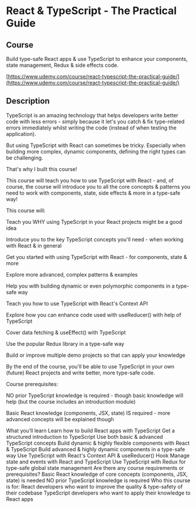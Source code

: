 # React & TypeScript - The Practical Guide

## Course

Build type-safe React apps & use TypeScript to enhance your components, state management, Redux & side effects code.

[https://www.udemy.com/course/react-typescript-the-practical-guide/](https://www.udemy.com/course/react-typescript-the-practical-guide/)

## Description

TypeScript is an amazing technology that helps developers write better code with less errors - simply because it let's you catch & fix type-related errors immediately whilst writing the code (instead of when testing the application).

But using TypeScript with React can sometimes be tricky. Especially when building more complex, dynamic components, defining the right types can be challenging.

That's why I built this course!

This course will teach you how to use TypeScript with React - and, of course, the course will introduce you to all the core concepts & patterns you need to work with components, state, side effects & more in a type-safe way!

This course will:

Teach you WHY using TypeScript in your React projects might be a good idea

Introduce you to the key TypeScript concepts you'll need - when working with React & in general

Get you started with using TypeScript with React - for components, state & more

Explore more advanced, complex patterns & examples

Help you with building dynamic or even polymorphic components in a type-safe way

Teach you how to use TypeScript with React's Context API

Explore how you can enhance code used with useReducer() with help of TypeScript

Cover data fetching & useEffect() with TypeScript

Use the popular Redux library in a type-safe way

Build or improve multiple demo projects so that can apply your knowledge

By the end of the course, you'll be able to use TypeScript in your own (future) React projects and write better, more type-safe code.

Course prerequisites:

NO prior TypeScript knowledge is required - though basic knowledge will help (but the course includes an introduction module)

Basic React knowledge (components, JSX, state) IS required - more advanced concepts will be explained though

What you’ll learn
Learn how to build React apps with TypeScript
Get a structured introduction to TypeScript
Use both basic & advanced TypeScript concepts
Build dynamic & highly flexible components with React & TypeScript
Build advanced & highly dynamic components in a type-safe way
Use TypeScript with React's Context API & useReducer() Hook
Manage state and events with React and TypeScript
Use TypeScript with Redux for type-safe global state management
Are there any course requirements or prerequisites?
Basic React knowledge of core concepts (components, JSX, state) is needed
NO prior TypeScript knowledge is required
Who this course is for:
React developers who want to improve the quality & type-safety of their codebase
TypeScript developers who want to apply their knowledge to React apps
